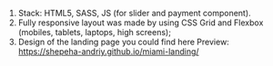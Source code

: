 1. Stack: HTML5, SASS, JS (for slider and payment component).
2. Fully responsive layout was made by using CSS Grid and Flexbox (mobiles, tablets, laptops, high screens);
3. Design of the landing page you could find here
Preview: https://shepeha-andriy.github.io/miami-landing/
